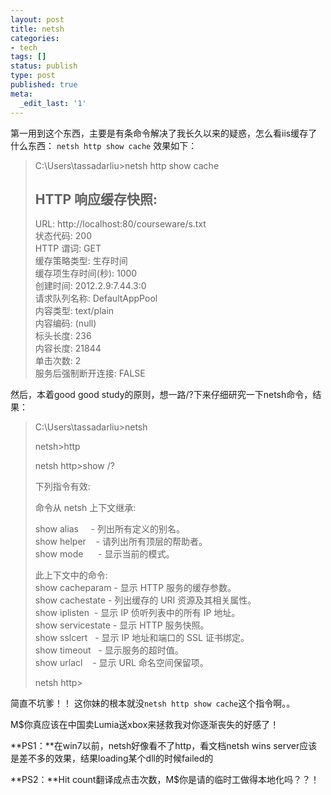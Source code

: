 ```yaml
---
layout: post
title: netsh
categories:
- tech
tags: []
status: publish
type: post
published: true
meta:
  _edit_last: '1'
---
```

第一用到这个东西，主要是有条命令解决了我长久以来的疑惑，怎么看iis缓存了什么东西：
`netsh http show cache`
效果如下：
> C:\Users\tassadarliu&gt;netsh http show cache
> 
> HTTP 响应缓存快照:
> --------------------------------
> 
> URL: http://localhost:80/courseware/s.txt  
> 状态代码: 200  
> HTTP 谓词: GET   
> 缓存策略类型: 生存时间   
> 缓存项生存时间(秒): 1000   
> 创建时间: 2012.2.9:7.44.3:0   
> 请求队列名称: DefaultAppPool   
> 内容类型: text/plain   
> 内容编码: (null)   
> 标头长度: 236   
> 内容长度: 21844   
> 单击次数: 2   
> 服务后强制断开连接: FALSE  

然后，本着good good study的原则，想一路/?下来仔细研究一下netsh命令，结果：

> C:\Users\tassadarliu&gt;netsh
>
> netsh&gt;http
>
> netsh http&gt;show /?
>
> 
>下列指令有效:
>
> 命令从 netsh 上下文继承:
>
> show alias     - 列出所有定义的别名。   
> show helper    - 请列出所有顶层的帮助者。   
> show mode      - 显示当前的模式。   
> 
> 此上下文中的命令:  
> show cacheparam - 显示 HTTP 服务的缓存参数。  
> show cachestate - 列出缓存的 URI 资源及其相关属性。   
> show iplisten  - 显示 IP 侦听列表中的所有 IP 地址。   
> show servicestate - 显示 HTTP 服务快照。   
> show sslcert   - 显示 IP 地址和端口的 SSL 证书绑定。   
> show timeout   - 显示服务的超时值。   
> show urlacl    - 显示 URL 命名空间保留项。   
>
> netsh http&gt;   

简直不坑爹！！ 这你妹的根本就没`netsh http show cache`这个指令啊。。

M$你真应该在中国卖Lumia送xbox来拯救我对你逐渐丧失的好感了！

**PS1：**在win7以前，netsh好像看不了http，看文档netsh wins server应该是差不多的效果，结果loading某个dll的时候failed的

**PS2：**Hit count翻译成点击次数，M$你是请的临时工做得本地化吗？？！